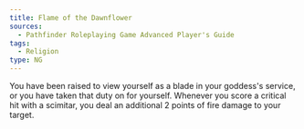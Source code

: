 ```yaml
---
title: Flame of the Dawnflower
sources:
  - Pathfinder Roleplaying Game Advanced Player's Guide
tags:
  - Religion
type: NG
---
```


You have been raised to view yourself as a blade in your goddess's service, or you have taken that duty on for yourself. Whenever you score a critical hit with a scimitar, you deal an additional 2 points of fire damage to your target.

